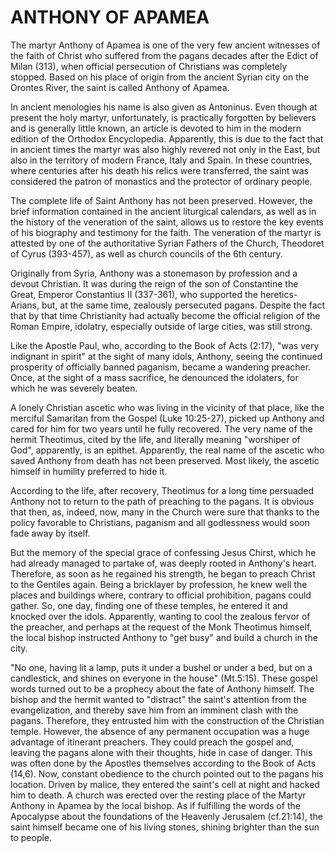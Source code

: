# ANTHONY OF APAMEA

The martyr Anthony of Apamea is one of the very few ancient witnesses of the faith of Christ who suffered from the pagans decades after the Edict of Milan (313), when official persecution of Christians was completely stopped. Based on his place of origin from the ancient Syrian city on the Orontes River, the saint is called Anthony of Apamea.

In ancient menologies his name is also given as Antoninus. Even though at present the holy martyr, unfortunately, is practically forgotten by believers and is generally little known, an article is devoted to him in the modern edition of the Orthodox Encyclopedia. Apparently, this is due to the fact that in ancient times the martyr was also highly revered not only in the East, but also in the territory of modern France, Italy and Spain. In these countries, where centuries after his death his relics were transferred, the saint was considered the patron of monastics and the protector of ordinary people.

The complete life of Saint Anthony has not been preserved. However, the brief information contained in the ancient liturgical calendars, as well as in the history of the veneration of the saint, allows us to restore the key events of his biography and testimony for the faith. The veneration of the martyr is attested by one of the authoritative Syrian Fathers of the Church, Theodoret of Cyrus (393-457), as well as church councils of the 6th century.

Originally from Syria, Anthony was a stonemason by profession and a devout Christian. It was during the reign of the son of Constantine the Great, Emperor Constantius II (337-361), who supported the heretics-Arians, but, at the same time, zealously persecuted pagans. Despite the fact that by that time Christianity had actually become the official religion of the Roman Empire, idolatry, especially outside of large cities, was still strong.

Like the Apostle Paul, who, according to the Book of Acts (2:17), "was very indignant in spirit" at the sight of many idols, Anthony, seeing the continued prosperity of officially banned paganism, became a wandering preacher. Once, at the sight of a mass sacrifice, he denounced the idolaters, for which he was severely beaten.

A lonely Christian ascetic who was living in the vicinity of that place, like the merciful Samaritan from the Gospel (Luke 10:25-27), picked up Anthony and cared for him for two years until he fully recovered. The very name of the hermit Theotimus, cited by the life, and literally meaning "worshiper of God", apparently, is an epithet. Apparently, the real name of the ascetic who saved Anthony from death has not been preserved. Most likely, the ascetic himself in humility preferred to hide it.

According to the life, after recovery, Theotimus for a long time persuaded Anthony not to return to the path of preaching to the pagans. It is obvious that then, as, indeed, now, many in the Church were sure that thanks to the policy favorable to Christians, paganism and all godlessness would soon fade away by itself.

But the memory of the special grace of confessing Jesus Chirst, which he had already managed to partake of, was deeply rooted in Anthony's heart. Therefore, as soon as he regained his strength, he began to preach Christ to the Gentiles again. Being a bricklayer by profession, he knew well the places and buildings where, contrary to official prohibition, pagans could gather. So, one day, finding one of these temples, he entered it and knocked over the idols. Apparently, wanting to cool the zealous fervor of the preacher, and perhaps at the request of the Monk Theotimus himself, the local bishop instructed Anthony to "get busy" and build a church in the city.

"No one, having lit a lamp, puts it under a bushel or under a bed, but on a candlestick, and shines on everyone in the house" (Mt.5:15). These gospel words turned out to be a prophecy about the fate of Anthony himself. The bishop and the hermit wanted to "distract" the saint's attention from the evangelization, and thereby save him from an imminent clash with the pagans. Therefore, they entrusted him with the construction of the Christian temple. However, the absence of any permanent occupation was a huge advantage of itinerant preachers. They could preach the gospel and, leaving the pagans alone with their thoughts, hide in case of danger. This was often done by the Apostles themselves according to the Book of Acts (14,6). Now, constant obedience to the church pointed out to the pagans his location. Driven by malice, they entered the saint's cell at night and hacked him to death. A church was erected over the resting place of the Martyr Anthony in Apamea by the local bishop. As if fulfilling the words of the Apocalypse about the foundations of the Heavenly Jerusalem (cf.21:14), the saint himself became one of his living stones, shining brighter than the sun to people.
